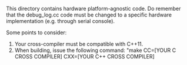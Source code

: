 This directory contains hardware platform-agnostic code. Do remember that the debug_log.cc code must be changed to a specific hardware implementation (e.g. through serial console). 

Some points to consider:
1. Your cross-compiler must be compatible with C++11. 
2. When building, issue the following command: "make CC=[YOUR C CROSS COMPILER] CXX=[YOUR C++ CROSS COMPILER]
